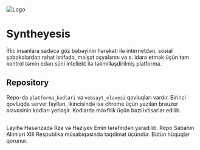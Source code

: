 
![Logo](https://github.com/EminHaziyev/final/blob/main/vebsayt_elavesi/veb-sayt%20%C9%99lav%C9%99si/logo/128.png?raw=true)


# Syntheyesis

İflic insanlara sadəcə göz bəbəyinin hərəkəti ilə internetdən, sosial şəbəkələrdən rahat istifadə, məişət əşyalarını və s. idarə etmək üçün tam kontrol təmin edən süni intellekt ilə təkmilləşdirilmiş platforma.



## Repository
Repo-da `platforma_kodlari` və `vebsayt_elavesi` qovluqları vardır. Birinci qovluqda server faylları, ikincisində isə chrome üçün yazılan brauzer əlavəsinin kodları yerləşir. Kodlarda məxfilik üçün bəzi ixtisarlar edilib.






##

Layihə Həsənzadə Rza və Həziyev Emin tərəfindən yaradılıb. Repo Sabahın Alimləri XIII Respublika müsabiqəsində təqdimat üçündür. Bütün hüquqlar qorunur.

